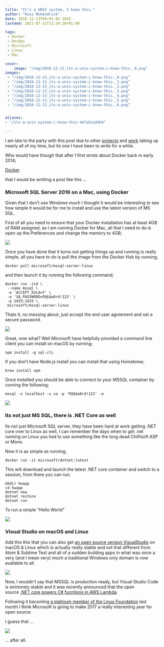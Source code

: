 ```yaml
---
title: "It’s a UNIX system, I know this."
author: "Russ Mckendrick"
date: 2016-12-13T09:01:02.264Z
lastmod: 2021-07-31T12:34:28+01:00

tags:
 - Docker
 - DevOps
 - Microsoft
 - Linux
 - Mac

cover:
    image: "/img/2016-12-13_its-a-unix-system-i-know-this._0.png" 
images:
 - "/img/2016-12-13_its-a-unix-system-i-know-this._0.png"
 - "/img/2016-12-13_its-a-unix-system-i-know-this._1.png"
 - "/img/2016-12-13_its-a-unix-system-i-know-this._2.png"
 - "/img/2016-12-13_its-a-unix-system-i-know-this._3.png"
 - "/img/2016-12-13_its-a-unix-system-i-know-this._4.png"
 - "/img/2016-12-13_its-a-unix-system-i-know-this._5.png"
 - "/img/2016-12-13_its-a-unix-system-i-know-this._6.png"


aliases:
- "/its-a-unix-system-i-know-this-44fa5a1d4b4"

---
```


I am late to the party with this post due to other [projects](https://media-glass.es/pre-order-docker-data-management-with-flocker-bed7b582e3a) and [work](http://www.node4.co.uk/) taking up nearly all of my time, but its one I have been to write for a while.

Who would have though that after I first wrote about Docker back in early 2014;

[Docker](https://media-glass.es/docker-516afc902732 "https://media-glass.es/docker-516afc902732")

that I would be writting a post like this …

### Microsoft SQL Server 2016 on a Mac, using Docker

Given that I don’t use Windows much I thought it would be interesting to see how simple it would be for me to install and use the latest version of MS SQL.

First of all you need to ensure that your Docker installation has at least 4GB of RAM assigned, as I am running Docker for Mac, all that I need to do is open up the Preferences and change the memory to 4GB;

![](/img/2016-12-13_its-a-unix-system-i-know-this._1.png)

Once you have done that it turns out getting things up and running is really simple, all you have to do is pull the image from the Docker Hub by running;

```
docker pull microsoft/mssql-server-linux
```

and then launch it by running the following command;

```
docker run -itd \
 --name mssql \
 -e 'ACCEPT_EULA=Y' \
 -e 'SA_PASSWORD=P@$$w0rd!123' \
 -p 1433:1433 \
 microsoft/mssql-server-linux
```

Thats it, no messing about, just accept the end user agreement and set a secure password.

![](/img/2016-12-13_its-a-unix-system-i-know-this._2.png)

Great, now what? Well Microsoft have helpfully provided a command line client you can install on macOS by running;

```
npm install -g sql-cli
```

If you don’t have Node.js install you can install that using Homebrew;

```
brew install npm
```

Once installed you should be able to connect to your MSSQL container by running the following;

```
mssql -s localhost -u sa -p 'P@$$w0rd!123' -e
```

![](/img/2016-12-13_its-a-unix-system-i-know-this._3.png)

### Its not just MS SQL, there is .NET Core as well

Its not just Microsoft SQL server, they have been hard at work getting .NET core over to Linux as well, I can remember the days when to get .net running on Linux you had to use something like the long dead Chill!soft ASP or Mono.

Now it is as simple as running;

```
docker run -it microsoft/dotnet:latest
```

This will download and launch the latest .NET core container and switch to a session, from there you can run;

```
mkdir hwapp
cd hwapp
dotnet new
dotnet restore
dotnet run
```

To run a simple “Hello World”

![](/img/2016-12-13_its-a-unix-system-i-know-this._4.png)

### Visual Studio on macOS and Linux

Add this this that you can also get [an open source version VisualStudio](http://code.visualstudio.com) on macOS & Linux which is actually really stable and not that different from Atom & Sublime Text and all of a sudden building apps in what was once a very (and I mean very) much a traditional Windows only domain is now available to all.

![](/img/2016-12-13_its-a-unix-system-i-know-this._5.png)

Now, I wouldn’t say that MSSQL is production ready, but Visual Studio Code is extremely stable and it was recently announced that the open source [.NET core powers C# fucntions in AWS Lambda](https://aws.amazon.com/blogs/compute/announcing-c-sharp-support-for-aws-lambda/).

Following it becoming [a platinum member of the Linux Foundation](https://www.linuxfoundation.org/announcements/microsoft-fortifies-commitment-to-open-source-becomes-linux-foundation-platinum) last month I think Microsoft is going to make 2017 a really interesting year for open source.

I guess that …

![](/img/2016-12-13_its-a-unix-system-i-know-this._6.png)

… after all.
